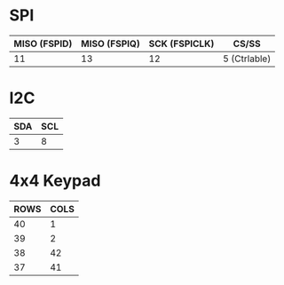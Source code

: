 # SPI
| MISO (FSPID) 	| MISO (FSPIQ) 	| SCK (FSPICLK) 	| CS/SS        	|
|--------------	|--------------	|---------------	|--------------	|
| 11           	| 13           	| 12            	| 5 (Ctrlable) 	|

# I2C
| SDA | SCL |
|-----|-----|
| 3   | 8   |

# 4x4 Keypad
| ROWS | COLS |
|------|------|
| 40   | 1    |
| 39   | 2    |
| 38   | 42   |
| 37   | 41   |